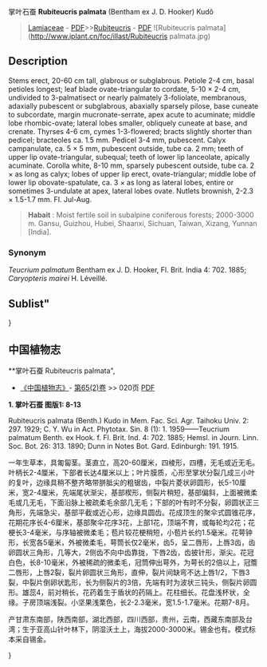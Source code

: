 掌叶石蚕 **Rubiteucris palmata** (Bentham ex J. D. Hooker) Kudô

> [Lamiaceae](http://www.iplant.cn/info/Lamiaceae?t=foc) - [PDF](http://www.iplant.cn/foc/pdf/Lamiaceae.pdf)>>[Rubiteucris](http://www.iplant.cn/info/Rubiteucris?t=foc) - [PDF](http://www.iplant.cn/foc/pdf/Rubiteucris.pdf)
![Rubiteucris palmata](http://www.iplant.cn/foc/illast/Rubiteucris palmata.jpg)

## Description

Stems erect, 20-60 cm tall, glabrous or subglabrous. Petiole 2-4 cm, basal petioles longest; leaf blade ovate-triangular to cordate, 5-10 × 2-4 cm, undivided to 3-palmatisect or nearly palmately 3-foliolate, membranous, adaxially pubescent or subglabrous, abaxially sparsely pilose, base cuneate to subcordate, margin mucronate-serrate, apex acute to acuminate; middle lobe rhombic-ovate; lateral lobes smaller, obliquely cuneate at base, and crenate. Thyrses 4-6 cm, cymes 1-3-flowered; bracts slightly shorter than pedicel; bracteoles ca. 1.5 mm. Pedicel 3-4 mm, pubescent. Calyx campanulate, ca. 5 × 5 mm, pubescent outside, tube ca. 2 mm; teeth of upper lip ovate-triangular, subequal; teeth of lower lip lanceolate, apically acuminate. Corolla white, 8-10 mm, sparsely pubescent outside, tube ca. 2 × as long as calyx; lobes of upper lip erect, ovate-triangular; middle lobe of lower lip obovate-spatulate, ca. 3 × as long as lateral lobes, entire or sometimes 3-undulate at apex, lateral lobes ovate. Nutlets brownish, 2-2.3 × 1.5-1.7 mm. Fl. Jul-Aug.


> **Habait** : 
> Moist fertile soil in subalpine coniferous forests; 2000-3000 m. Gansu, Guizhou, Hubei, Shaanxi, Sichuan, Taiwan, Xizang, Yunnan [India].

### Synonym
*Teucrium palmatum* Bentham ex J. D. Hooker, Fl. Brit. India 4: 702. 1885; *Caryopteris mairei* H. Léveillé.

## Sublist"
}
## 中国植物志

**掌叶石蚕 Rubiteucris palmata",

* [《中国植物志》](http://www.iplant.cn/frps)- [第65(2)卷](http://www.iplant.cn/frps/vol/65(2)) >> 020页 [PDF](http://www.iplant.cn/frps/pdf/65(2)/020.PDF)


**1. 掌叶石蚕 图版1: 8-13**

Rubiteucris palmata (Benth.) Kudo in Mem. Fac. Sci. Agr. Taihoku Univ. 2: 297. 1929; C. Y. Wu in Act. Phytotax. Sin. 8 (1): 1. 1959——Teucrium palmatum Benth. ex Hook. f. Fl. Brit. Ind. 4: 702. 1885; Hemsl. in Journ. Linn. Soc. Bot. 26: 313. 1890; Dunn in Notes Bot. Gard. Edinburgh: 191. 1915.

一年生草本，具匍匐茎。茎直立，高20-60厘米，四棱形，四槽，无毛或近无毛。叶柄长2-4厘米，下部者长达4厘米以上；叶片膜质，心形至掌状分裂几成三小叶的复叶，边缘具稍不整齐略带胼胝尖的粗锯齿，中裂片菱状卵圆形，长5-10厘米，宽2-4厘米，先端尾状渐尖，基部楔形，侧裂片稍短，基部偏斜，上面被微柔毛或几无毛，下面沿脉上被疏柔毛余部几无毛；下部的叶有时不分裂，卵圆状正三角形，先端急尖，基部平截或近心形，边缘具圆齿。花成顶生的聚伞式圆锥花序，花期花序长4-6厘米，基部聚伞花序3花，上部1花，顶端不育，或每轮均2花；花梗长3-4毫米，与序轴被微柔毛；苞片较花梗稍短，小苞片长约1.5毫米。花萼钟形，长宽各5毫米，外被微柔毛，萼筒长仅2毫米，齿5，呈二唇形，上唇3齿，齿卵圆状三角形，几等大，2侧齿不向中齿靠拢，下唇2齿，齿披针形，渐尖。花冠白色，长8-10毫米，外被稀疏的微柔毛，冠筒伸出萼外，为萼长的2倍以上，冠簷二唇形，上唇2裂，裂片卵圆状三角形，直伸，裂片间缺弯不达上唇1/2，下唇3裂，中裂片倒卵状匙形，长为侧裂片的3倍，先端有时为波状三钝头，侧裂片卵圆形。雄蕊4，前对稍长，花药着生于盾状的药隔上。花柱细长。花盘浅杯状，全缘。子房顶端浅裂。小坚果浅栗色，长2-2.3毫米，宽1.5-1.7毫米。花期7-8月。

产甘肃东南部，陕西南部，湖北西部，四川西部，贵州，云南，西藏东南部及台湾；生于亚高山针叶林下，阴湿沃土上，海拔2000-3000米。锡金也有。模式标本采自锡金。

}